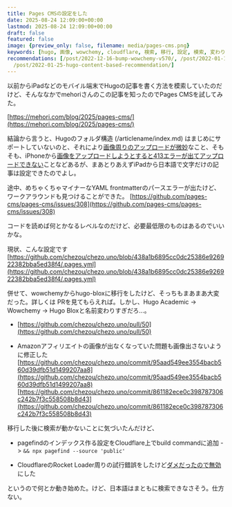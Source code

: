 ```yaml
---
title: Pages CMSの設定をした
date: 2025-08-24 12:09:00+00:00
lastmod: 2025-08-24 12:09:00+00:00
draft: false
featured: false
image: {preview_only: false, filename: media/pages-cms.png}
keywords: [hugo, 画像, wowchemy, cloudflare, 検索, 移行, 設定, 模索, 変わり, ワークアラウンド]
recommendations: [/post/2022-12-16-bump-wowchemy-v570/, /post/2022-01-14-prelims-recommend-hugo/,
  /post/2022-01-25-hugo-content-based-recommendation/]
---
```


以前からiPadなどのモバイル端末でHugoの記事を書く方法を模索していたのだけど、そんななかでmehoriさんのこの記事を知ったのでPages CMSを試してみた。

[https://mehori.com/blog/2025/pages-cms/](https://mehori.com/blog/2025/pages-cms/)

結論から言うと、Hugoのフォルダ構造 (/articlename/index.md) はまじめにサポートしていないのと、それにより[画像周りのアップロードが微妙](https://github.com/pages-cms/pages-cms/issues/129)なこと、そもそも、iPhoneから[画像をアップロードしようとすると413エラーが出てアップロードできない](https://github.com/pages-cms/pages-cms/issues/284)ことなどあるが、まあとりあえずiPadから日本語で文字だけの記事は設定できたのでよし。

途中、めちゃくちゃマイナーなYAML frontmatterのパースエラーが出たけど、ワークアラウンドも見つけることができた。 [https://github.com/pages-cms/pages-cms/issues/308](https://github.com/pages-cms/pages-cms/issues/308)

コードを読めば何とかなるレベルなのだけど、必要最低限のものはあるのでいいかな。

現状、こんな設定です [https://github.com/chezou/chezo.uno/blob/438a1b6895cc0dc25386e926922382bba5ed38f4/.pages.yml](https://github.com/chezou/chezo.uno/blob/438a1b6895cc0dc25386e926922382bba5ed38f4/.pages.yml)

併せて、wowchemyからhugo-bloxに移行をしたけど、そっちもまあまあ大変だった。詳しくは PRを見てもらえれば。しかし、Hugo Academic -> Wowchemy -> Hugo Bloxと名前変わりすぎだろ...。

*   [https://github.com/chezou/chezo.uno/pull/50](https://github.com/chezou/chezo.uno/pull/50)
    
*   Amazonアフィリエイトの画像が出なくなっていた問題も画像出さないように修正した [https://github.com/chezou/chezo.uno/commit/95aad549ee3554bacb560d39dfb51d1499207aa8](https://github.com/chezou/chezo.uno/commit/95aad549ee3554bacb560d39dfb51d1499207aa8) [https://github.com/chezou/chezo.uno/commit/861182ece0c398787306c242b7f3c558508b8d43](https://github.com/chezou/chezo.uno/commit/861182ece0c398787306c242b7f3c558508b8d43)
    

移行した後に検索が動かないことに気づいたんだけど、

*   pagefindのインデックス作る設定をCloudflare上でbuild commandに追加 -> `&& npx pagefind --source 'public'`
    
*   CloudflareのRocket Loader周りの試行錯誤をしたけど[ダメだったので無効](https://github.com/chezou/chezo.uno/pull/52#issuecomment-3218275752)にした
    

というので何とか動き始めた。けど、日本語はまともに検索できなさそう。仕方ない。